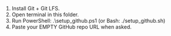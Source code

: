 1) Install Git + Git LFS.
2) Open terminal in this folder.
3) Run PowerShell:  .\setup_github.ps1   (or Bash: ./setup_github.sh)
4) Paste your EMPTY GitHub repo URL when asked.
